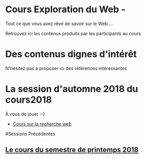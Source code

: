 # Cours Exploration du Web -

Tout ce que vous avez rêvé de savoir sur le Web ...

Retrouvez ici les contenus produits par les participants au cours


# Des contenus dignes d'intérêt
N'hésitez pas à proposer ici des références intéressantes

# La session d'automne 2018 du cours2018

À vous de jouer :-)

- [Cours sur la recherche web](Recherche_sur_le_Web.md)

#Sessions Précédentes
## [Le cours du semestre de printemps 2018](https://explorweb.github.io/cours2018/)
